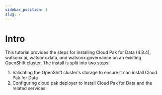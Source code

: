 ```yaml
---
sidebar_position: 1
slug: /
---
```


# Intro

This tutorial provides the steps for installing Cloud Pak for Data (4.8.4), watsonx.ai, watsonx.data, and watsonx.governance on an existing OpenShift cluster. The install is split into two steps:

1. Validating the OpenShift cluster's storage to ensure it can install Cloud Pak for Data
2. Configuring cloud pak deployer to install Cloud Pak for Data and the related services
